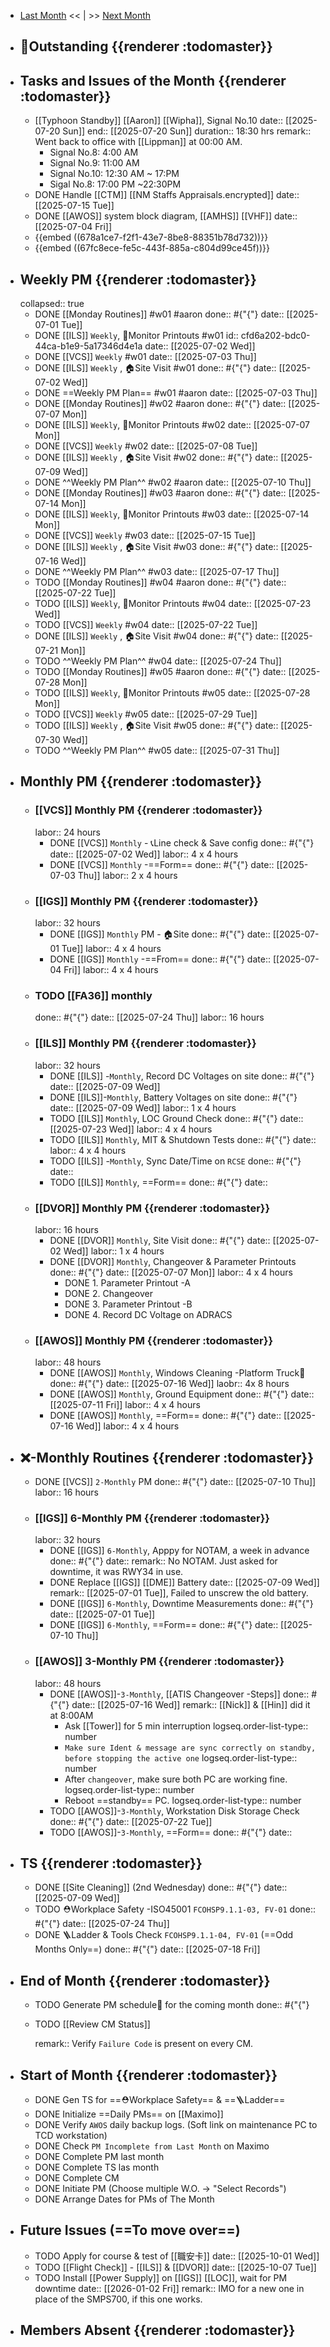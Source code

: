 - [Last Month]([[Monthly/2025-06]]) << | >> [Next Month]([[Monthly/2025-08]])
- ## 📌Outstanding {{renderer :todomaster}}
- ## Tasks and Issues of the Month {{renderer :todomaster}}
	- [[Typhoon Standby]] [[Aaron]] [[Wipha]], Signal No.10
	  date:: [[2025-07-20 Sun]]
	  end:: [[2025-07-20 Sun]]
	  duration:: 18:30 hrs
	  remark:: Went back to office with [[Lippman]] at 00:00 AM.
		- Signal No.8: 4:00 AM
		- Signal No.9: 11:00 AM
		- Signal No.10: 12:30 AM ~ 17:PM
		- Sigal No.8: 17:00 PM ~22:30PM
	- DONE Handle [[CTM]] [[NM Staffs Appraisals.encrypted]]
	  date:: [[2025-07-15 Tue]]
	- DONE [[AWOS]] system block diagram, [[AMHS]] [[VHF]]
	  date:: [[2025-07-04 Fri]]
	- {{embed ((678a1ce7-f2f1-43e7-8be8-88351b78d732))}}
	- {{embed ((67fc8ece-fe5c-443f-885a-c804d99ce45f))}}
- ## Weekly PM {{renderer :todomaster}}
  collapsed:: true
	- DONE [[Monday Routines]] #w01 #aaron 
	  done:: #{"{"}
	  date:: [[2025-07-01 Tue]]
	- DONE [[ILS]] `Weekly`, 📄Monitor Printouts #w01
	  id:: cfd6a202-bdc0-44ca-b1e9-5a17346d4e1a
	  date:: [[2025-07-02 Wed]]
	- DONE [[VCS]] `Weekly` #w01
	  date:: [[2025-07-03 Thu]]
	- DONE [[ILS]] `Weekly` ,  🏠️Site Visit #w01
	  done:: #{"{"}
	  date:: [[2025-07-02 Wed]]
	- DONE  ==Weekly PM Plan== #w01 #aaron 
	  date:: [[2025-07-03 Thu]]
	- DONE [[Monday Routines]] #w02 #aaron 
	  done:: #{"{"}
	  date:: [[2025-07-07 Mon]]
	- DONE  [[ILS]] `Weekly`, 📄Monitor Printouts  #w02
	  date:: [[2025-07-07 Mon]]
	- DONE  [[VCS]] `Weekly` #w02
	  date:: [[2025-07-08 Tue]]
	- DONE  [[ILS]] `Weekly` ,  🏠️Site Visit #w02
	  done:: #{"{"}
	  date:: [[2025-07-09 Wed]]
	- DONE  ^^Weekly PM Plan^^ #w02 #aaron 
	  date:: [[2025-07-10 Thu]]
	- DONE [[Monday Routines]] #w03 #aaron 
	  done:: #{"{"}
	  date:: [[2025-07-14 Mon]]
	- DONE [[ILS]] `Weekly`, 📄Monitor Printouts #w03 
	  date:: [[2025-07-14 Mon]]
	- DONE [[VCS]] `Weekly` #w03
	  date:: [[2025-07-15 Tue]]
	- DONE [[ILS]] `Weekly` ,  🏠️Site Visit #w03
	  done:: #{"{"}
	  date:: [[2025-07-16 Wed]]
	- DONE ^^Weekly PM Plan^^ #w03 
	  date:: [[2025-07-17 Thu]]
	- TODO [[Monday Routines]] #w04 #aaron 
	  done:: #{"{"}
	  date:: [[2025-07-22 Tue]]
	- TODO [[ILS]] `Weekly`, 📄Monitor Printouts #w04
	  date:: [[2025-07-23 Wed]]
	- TODO [[VCS]] `Weekly` #w04
	  date:: [[2025-07-22 Tue]]
	- DONE [[ILS]] `Weekly` ,  🏠️Site Visit #w04
	  done:: #{"{"}
	  date:: [[2025-07-21 Mon]]
	- TODO ^^Weekly PM Plan^^ #w04 
	  date:: [[2025-07-24 Thu]]
	- TODO [[Monday Routines]] #w05 #aaron 
	  done:: #{"{"}
	  date:: [[2025-07-28 Mon]]
	- TODO [[ILS]] `Weekly`, 📄Monitor Printouts #w05 
	  date:: [[2025-07-28 Mon]]
	- TODO [[VCS]] `Weekly` #w05
	  date:: [[2025-07-29 Tue]]
	- TODO [[ILS]] `Weekly` ,  🏠️Site Visit #w05
	  done:: #{"{"}
	  date:: [[2025-07-30 Wed]]
	- TODO ^^Weekly PM Plan^^ #w05 
	  date:: [[2025-07-31 Thu]]
- ## Monthly PM {{renderer :todomaster}}
	- ### [[VCS]] Monthly PM {{renderer :todomaster}}
	  labor:: 24 hours
		- DONE [[VCS]] `Monthly` - 📞Line check & Save config
		  done:: #{"{"}
		  date:: [[2025-07-02 Wed]]
		  labor::  4 x 4 hours
		- DONE [[VCS]] `Monthly` -==Form== 
		  done:: #{"{"}
		  date:: [[2025-07-03 Thu]]
		  labor::  2 x 4 hours
	- ### [[IGS]] Monthly PM {{renderer :todomaster}}
	  labor:: 32 hours
		- DONE [[IGS]] `Monthly` PM - 🏠️Site
		  done:: #{"{"}
		  date:: [[2025-07-01 Tue]]
		  labor:: 4 x 4 hours
		- DONE [[IGS]] `Monthly` -==From== 
		  done:: #{"{"}
		  date:: [[2025-07-04 Fri]]
		  labor::  4 x 4 hours
	- ### TODO [[FA36]] monthly 
	  done:: #{"{"}
	  date:: [[2025-07-24 Thu]]
	  labor:: 16 hours
	- ### [[ILS]] Monthly PM {{renderer :todomaster}}
	  labor:: 32 hours
		- DONE [[ILS]] -`Monthly`, Record DC Voltages on site 
		  done:: #{"{"}
		  date:: [[2025-07-09 Wed]]
		- DONE [[ILS]]-`Monthly`, Battery Voltages on site 
		  done:: #{"{"}
		  date:: [[2025-07-09 Wed]]
		  labor:: 1 x 4 hours
		- TODO [[ILS]] `Monthly`, LOC Ground Check 
		  done:: #{"{"}
		  date:: [[2025-07-23 Wed]]
		  labor:: 4 x 4 hours
		- TODO [[ILS]] `Monthly`, MIT & Shutdown Tests 
		  done:: #{"{"}
		  date:: 
		  labor:: 4 x 4 hours
		- TODO [[ILS]] -`Monthly`, Sync Date/Time on `RCSE` 
		  done:: #{"{"}
		  date::
		- TODO [[ILS]] `Monthly`, ==Form== 
		  done:: #{"{"}
		  date::
	- ### [[DVOR]] Monthly PM {{renderer :todomaster}}
	  labor:: 16 hours
		- DONE [[DVOR]] `Monthly`, Site Visit
		  done:: #{"{"}
		  date:: [[2025-07-02 Wed]]
		  labor:: 1 x 4 hours
		- DONE [[DVOR]] `Monthly`, Changeover & Parameter Printouts
		  done:: #{"{"}
		  date:: [[2025-07-07 Mon]]
		  labor:: 4 x 4 hours
			- DONE 1. Parameter Printout -A
			- DONE 2. Changeover
			- DONE 3. Parameter Printout -B
			- DONE 4. Record DC Voltage on ADRACS
	- ### [[AWOS]] Monthly PM {{renderer :todomaster}}
	  labor:: 48 hours
		- DONE [[AWOS]] `Monthly`, Windows Cleaning -Platform Truck🚛
		  done:: #{"{"}
		  date:: [[2025-07-16 Wed]]
		  laobr:: 4x 8 hours
		- DONE [[AWOS]] `Monthly`, Ground Equipment
		  done:: #{"{"}
		  date:: [[2025-07-11 Fri]]
		  labor:: 4 x 4 hours
		- DONE [[AWOS]] `Monthly`, ==Form== 
		  done:: #{"{"}
		  date:: [[2025-07-16 Wed]]
		  labor:: 4 x 4 hours
- ## ❌-Monthly Routines {{renderer :todomaster}}
	- DONE [[VCS]] `2-Monthly` PM 
	  done:: #{"{"}
	  date:: [[2025-07-10 Thu]]
	  labor:: 16 hours
	- ### [[IGS]] 6-Monthly PM {{renderer :todomaster}}
	  labor:: 32 hours
		- DONE [[IGS]] `6-Monthly`, Apppy for NOTAM, a week in advance 
		  done:: #{"{"}
		  date::
		  remark:: No NOTAM. Just asked for downtime, it was RWY34 in use.
		- DONE Replace [[IGS]] [[DME]] Battery
		  date:: [[2025-07-09 Wed]]
		  remark:: [[2025-07-01 Tue]], Failed to unscrew the old battery.
		- DONE [[IGS]] `6-Monthly`, Downtime Measurements
		  done:: #{"{"}
		  date:: [[2025-07-01 Tue]]
		- DONE [[IGS]] `6-Monthly`, ==Form==
		  done:: #{"{"}
		  date:: [[2025-07-10 Thu]]
	- ### [[AWOS]] 3-Monthly PM {{renderer :todomaster}}
	  labor:: 48 hours
		- DONE [[AWOS]]-`3-Monthly`, [[ATIS Changeover -Steps]] 
		  done:: #{"{"}
		  date:: [[2025-07-16 Wed]]
		  remark:: [[Nick]] & [[Hin]] did it at 8:00AM
			- Ask [[Tower]] for 5 min interruption
			  logseq.order-list-type:: number
			- `Make sure Ident & message are sync correctly on standby, before stopping the active one`
			  logseq.order-list-type:: number
			- After `changeover`, make sure both PC are working fine.
			  logseq.order-list-type:: number
			- Reboot ==standby== PC.
			  logseq.order-list-type:: number
		- TODO [[AWOS]]-`3-Monthly`, Workstation Disk Storage Check
		  done:: #{"{"}
		  date:: [[2025-07-22 Tue]]
		- TODO [[AWOS]]-`3-Monthly`, ==Form==
		  done:: #{"{"}
		  date::
- ## TS {{renderer :todomaster}}
	- DONE [[Site Cleaning]] (2nd Wednesday) 
	  done:: #{"{"}
	  date:: [[2025-07-09 Wed]]
	- TODO ⛑️Workplace Safety -ISO45001 `FCOHSP9.1.1-03, FV-01`
	  done:: #{"{"}
	  date:: [[2025-07-24 Thu]]
	- DONE 🪜Ladder & Tools Check `FCOHSP9.1.1-04, FV-01` (==Odd Months Only==) 
	  done:: #{"{"}
	  date:: [[2025-07-18 Fri]]
- ## End of Month {{renderer :todomaster}}
	- TODO Generate PM schedule📅 for the coming month
	  done:: #{"{"}
	- TODO [[Review CM Status]]
	  
	  remark:: Verify `Failure Code` is present on every CM.
- ## Start of Month {{renderer :todomaster}}
	- DONE Gen TS for ==⛑️Workplace Safety== & ==🪜Ladder==
	- DONE Initialize ==Daily PMs== on [[Maximo]]
	- DONE Verify `AWOS` daily backup logs. (Soft link on maintenance PC to TCD workstation)
	- DONE Check `PM Incomplete from Last Month` on Maximo
	- DONE Complete PM last month
	- DONE Complete TS las month
	- DONE Complete CM
	- DONE Initiate PM (Choose multiple W.O. -> "Select Records")
	- DONE Arrange Dates for PMs of The Month
- ## Future Issues (==To move over==)
	- TODO Apply for course & test of [[職安卡]]
	  date:: [[2025-10-01 Wed]]
	- TODO [[Flight Check]] - [[ILS]] & [[DVOR]]
	  date:: [[2025-10-07 Tue]]
	- TODO Install [[Power Supply]] on [[IGS]] [[LOC]], wait for PM downtime
	  date:: [[2026-01-02 Fri]]
	  remark:: IMO for a new one in place of the SMPS700, if this one works.
- ## Members Absent {{renderer :todomaster}}